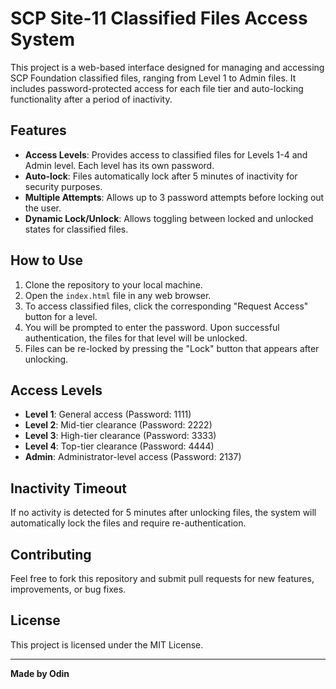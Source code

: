 # SCP Site-11 Classified Files Access System

This project is a web-based interface designed for managing and accessing SCP Foundation classified files, ranging from Level 1 to Admin files. It includes password-protected access for each file tier and auto-locking functionality after a period of inactivity.

## Features

- **Access Levels**: Provides access to classified files for Levels 1-4 and Admin level. Each level has its own password.
- **Auto-lock**: Files automatically lock after 5 minutes of inactivity for security purposes.
- **Multiple Attempts**: Allows up to 3 password attempts before locking out the user.
- **Dynamic Lock/Unlock**: Allows toggling between locked and unlocked states for classified files.

## How to Use

1. Clone the repository to your local machine.
2. Open the `index.html` file in any web browser.
3. To access classified files, click the corresponding "Request Access" button for a level.
4. You will be prompted to enter the password. Upon successful authentication, the files for that level will be unlocked.
5. Files can be re-locked by pressing the "Lock" button that appears after unlocking.

## Access Levels

- **Level 1**: General access (Password: 1111)
- **Level 2**: Mid-tier clearance (Password: 2222)
- **Level 3**: High-tier clearance (Password: 3333)
- **Level 4**: Top-tier clearance (Password: 4444)
- **Admin**: Administrator-level access (Password: 2137)

## Inactivity Timeout

If no activity is detected for 5 minutes after unlocking files, the system will automatically lock the files and require re-authentication.

## Contributing

Feel free to fork this repository and submit pull requests for new features, improvements, or bug fixes.

## License

This project is licensed under the MIT License.

---

**Made by Odin**
